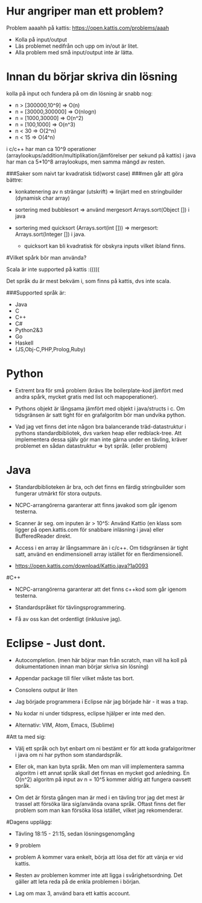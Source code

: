# Hur angriper man ett problem?
Problem aaaahh på kattis:
https://open.kattis.com/problems/aaah

* Kolla på input/output
* Läs problemet nedifrån och upp om in/out är litet.
* Alla problem med små input/output inte är lätta.










# Innan du börjar skriva din lösning
kolla på input och fundera på om din lösning är snabb nog:

* n > [300000,10^9] => O(n)
* n = [30000,300000] => O(nlogn)
* n = [1000,30000] => O(n^2)
* n = [100,1000] => O(n^3)
* n < 30 => O(2^n)
* n < 15 => O(4^n)







i c/c++ har man ca 10^9 operationer (arraylookups/addition/multiplikation/jämförelser per sekund på kattis)
i java har man ca 5*10^8 arraylookups, men samma mängd av resten.







###Saker som naivt tar kvadratisk tid(worst case) 
###men går att göra bättre:

* konkatenering av n strängar (utskrift) => linjärt med en stringbuilder (dynamisk char array)

* sortering med bubblesort => använd mergesort Arrays.sort(Object []) i java

* sortering med quicksort (Arrays.sort(int [])) => mergesort: Arrays.sort(Integer []) i java.
	 * quicksort kan bli kvadratisk för obskyra inputs vilket ibland finns.







#Vilket spårk bör man använda?















Scala är inte supported på kattis :(((((

Det språk du är mest bekväm i, som finns på kattis, dvs inte scala.













###Supported språk är:

- Java
- C
- C++
- C#
- Python2&3
- Go
- Haskell
- (JS,Obj-C,PHP,Prolog,Ruby)




# Python

















+ Extremt bra för små problem (krävs lite boilerplate-kod jämfört med andra spårk, mycket gratis med list och mapoperationer).

- Pythons objekt är långsama jämfört med objekt i java/structs i c. Om tidsgränsen är satt tight för en grafalgoritm bör man undvika python.

- Vad jag vet finns det inte någon bra balancerande träd-datastruktur i pythons standardbibliotek, dvs varken heap eller redblack-tree. Att implementera dessa själv gör man inte gärna under en tävling, kräver problemet en sådan datastruktur => byt språk. (eller problem)






# Java

















+ Standardbiblioteken är bra, och det finns en färdig stringbuilder som fungerar utmärkt för stora outputs.

+ NCPC-arrangörerna garanterar att finns javakod som går igenom testerna.

- Scanner är seg. om inputen är > 10^5: Använd Kattio (en klass som ligger på open.kattis.com för snabbare inläsning i java) eller BufferedReader direkt.

- Access i en array är långsammare än i c/c++. Om tidsgränsen är tight satt, använd en endimensionell array istället för en flerdimensionell.

+ https://open.kattis.com/download/Kattio.java?1a0093







#C++

















+ NCPC-arrangörerna garanterar att det finns c++kod som går igenom testerna.

+ Standardspråket för tävlingsprogrammering. 

- Få av oss kan det ordentligt (inklusive jag).




# Eclipse - Just dont.

















+ Autocompletion. (men här böjrar man från scratch, man vill ha koll på dokumentationen innan man börjar skriva sin lösning)

- Appendar package till filer vilket måste tas bort.

- Consolens output är liten

- Jag började programmera i Eclipse när jag började här - it was a trap.

- Nu kodar ni under tidspress, eclipse hjälper er inte med den.

* Alternativ: VIM, Atom, Emacs, (Sublime)




#Att ta med sig:
















* Välj ett språk och byt enbart om ni bestämt er för att koda grafalgoritmer i java om ni har python som standardspråk. 

* Eller ok, man kan byta språk. Men om man vill implementera samma algoritm i ett annat språk skall det finnas en mycket god anledning. En O(n^2) algoritm på input av n = 10^5 kommer aldrig att fungera oavsett språk.

* Om det är första gången man är med i en tävling tror jag det mest är trassel att försöka lära sig/använda ovana språk. Oftast finns det fler problem som man kan försöka lösa istället, vilket jag rekomenderar.






#Dagens upplägg:















* Tävling 18:15 - 21:15, sedan lösningsgenomgång

* 9 problem

* problem A kommer vara enkelt, börja att lösa det för att vänja er vid kattis.

* Resten av problemen kommer inte att ligga i svårighetsordning. Det gäller att leta reda på de enkla problemen i början.

* Lag om max 3, använd bara ett kattis account.

